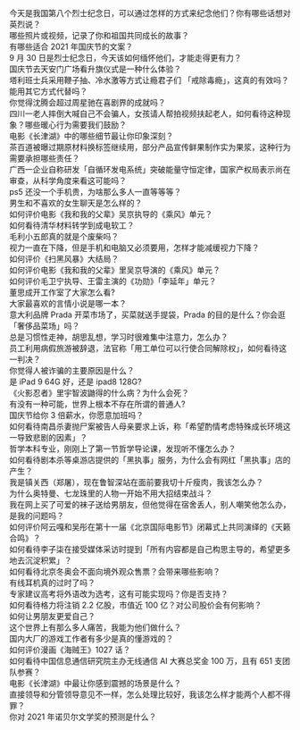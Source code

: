 今天是我国第八个烈士纪念日，可以通过怎样的方式来纪念他们？你有哪些话想对英烈说？  
哪些照片或视频，记录了你和祖国共同成长的故事？  
有哪些适合 2021 年国庆节的文案？  
9 月 30 日是烈士纪念日，今天该如何缅怀他们，才能走得更有力？  
国庆节去天安门广场看升旗仪式是一种什么体验？  
塔利班士兵采用鞭子抽、冷水激等方式让瘾君子们 「戒除毒瘾」，这真的有效吗？能用其它方式代替吗？  
你觉得沈腾会超过周星驰在喜剧界的成就吗？  
四川一老人摔倒大喊自己不会骗人，女孩请人帮拍视频扶起老人，如何看待这种现象？哪些暖心行为需要我们鼓励？  
电影《长津湖》中的哪些细节最让你印象深刻？  
茶百道被曝过期原材料换标签继续用，部分产品宣传鲜果制作实为果浆，这种行为需要承担哪些责任？  
广西一企业自称研发「自循环发电系统」突破能量守恒定律，国家产权局表示尚在审查，从科学角度来看这可能吗？  
ps5 还没一个手机贵，为啥那么多人一直等等等？  
男生和不喜欢的女生聊天是怎么样的？  
如何评价电影《我和我的父辈》吴京执导的《乘风》单元？  
如何看待清华材料转学到成电软工？  
毛利小五郎真的就是个废柴吗？  
视力一直在下降，但是手机和电脑又必须要用，怎样才能减缓视力下降？  
如何评价《扫黑风暴》大结局？  
如何评价电影《我和我的父辈》里吴京导演的《乘风》单元？  
如何评价毛卫宁执导、王雷主演的《功勋》「李延年」单元？  
董思成开工作室了大家怎么看?  
大家最喜欢的言情小说是哪一本？  
意大利品牌 Prada 开菜市场了，买菜就送手提袋，Prada 的目的是什么？你会逛「奢侈品菜场」吗？  
总是习惯性走神，胡思乱想，学习时很难集中注意力，怎么办？  
员工利用病假旅游被辞退，法官称「用工单位可以行使合同解除权」，如何看待这一判决？  
你觉得人被诈骗的主要原因是什么？  
是 iPad 9 64G 好，还是 ipad8 128G?  
《火影忍者》里宇智波鼬得的什么病？为什么会死？  
有没有一种可能，世界上根本不存在所谓的普通人?  
国庆节给你 3 倍薪水，你愿意加班吗？  
如何看待南昌杀妻抛尸案被告人母亲要求上诉，称「希望酌情考虑特殊成长环境这一导致悲剧的因素」？  
哲学本科专业，刚刚上了第一节哲学导论课，发现听不懂怎么办？  
如何看待剧本杀等桌游店提供的「黑执事」服务，为什么会有网红「黑执事」店的产生？  
我是镇关西（郑屠），现在鲁智深站在面前要我切十斤瘦肉，我该怎么办？  
为什么奥特曼、七龙珠里的人物一开始不用大招结束战斗？  
我在网上买了可爱的袜子送给男朋友，但他觉得在宿舍丢人，别人嘲笑他怎么办，是我的问题吗？  
如何评价阿云嘎和吴彤在第十一届《北京国际电影节》闭幕式上共同演绎的《天籁合鸣》？  
如何看待李子柒在接受媒体采访时提到「所有内容都是自己构思主导的，希望更多地去沉淀积累」？  
如何看待北京冬奥会不面向境外观众售票？会带来哪些影响？  
有线耳机真的过时了吗？  
专家建议高考将外语改为选考，这有可能实现吗？你是否支持？  
如何看待格力将注销 2.2 亿股，市值近 100 亿？对公司股价会有何影响？  
如何让男朋友更爱自己？  
这个世界上有那么多人痛苦，我能为他们做什么？  
国内大厂的游戏工作者有多少是真的懂游戏的？  
如何评价漫画《海贼王》1027 话？  
如何看待中国信息通信研究院主办无线通信 AI 大赛总奖金 100 万，且有 651 支团队参赛？  
电影《长津湖》中最让你感到震撼的场景是什么？  
直接领导和分管领导意见不一样，怎么处理比较好，我该怎么样才能两个人都不得罪？  
你对 2021 年诺贝尔文学奖的预测是什么？  
